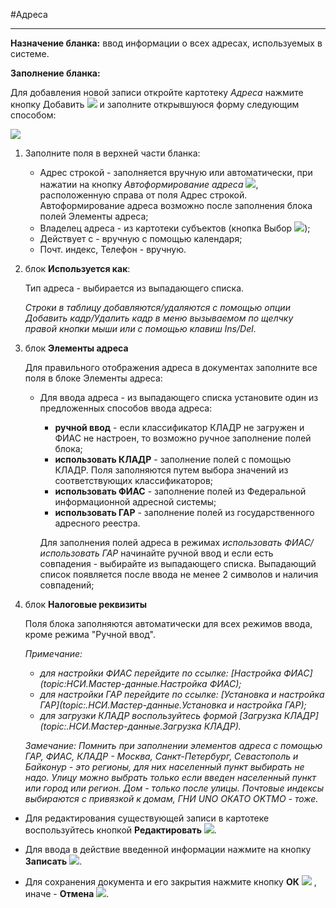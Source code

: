 ﻿#Адреса

----------
**Назначение бланка:** ввод информации о всех адресах, используемых в системе. 


**Заполнение бланка:**

Для добавления новой записи откройте картотеку *Адреса* нажмите кнопку Добавить ![](topic:НСИ.AddFiles.Btn_Add.png) и заполните открывшуюся форму следующим способом:

![](topic:.НСИ.AddFiles.Screenshot_20056.jpg)

1. Заполните поля в верхней части бланка:

    - Адрес строкой - заполняется вручную или автоматически, при нажатии на кнопку *Автоформирование адреса* ![](topic:Com.AddFiles.Buttons.Btn_Adres.png), расположенную справа от поля Адрес строкой.
    Автоформирование адреса возможно после заполнения блока полей Элементы адреса;
    - Владелец адреса - из картотеки субъектов (кнопка Выбор ![](topic:Com.AddFiles.Buttons.Btn_select.png));
    - Действует с - вручную с помощью календаря;
    - Почт. индекс, Телефон - вручную.

2. блок **Используется как**:

    Тип адреса - выбирается из выпадающего списка.

    *Строки в таблицу добавляются/удаляются с помощью опции Добавить кадр/Удалить кадр в меню вызываемом по щелчку правой кнопки мыши или с помощью клавиш Ins/Del*.

3. блок **Элементы адреса**

    Для правильного отображения адреса в документах заполните все поля в блоке Элементы адреса:

    - Для ввода адреса - из выпадающего списка установите один из предложенных способов ввода адреса: 
        * **ручной ввод** - если классификатор КЛАДР не загружен и ФИАС не настроен, то возможно ручное заполнение полей блока;
        * **использовать КЛАДР** - заполнение полей с помощью КЛАДР. Поля заполняются путем выбора значений из соответствующих классификаторов;
        * **использовать ФИАС** - заполнение полей из Федеральной информационной адресной системы;
        * **использовать ГАР** - заполнение полей из государственного адресного реестра.

        Для заполнения полей адреса в режимах *использовать ФИАС/использовать ГАР* начинайте ручной ввод и если есть совпадения - выбирайте из выпадающего списка.
        Выпадающий список появляется после ввода не менее 2 символов и наличия совпадений;

4. блок **Налоговые реквизиты**

     Поля блока заполняются автоматически для всех режимов ввода, кроме режима "Ручной ввод".

    *Примечание:*
    * *для настройки ФИАС перейдите по ссылке: [Настройка ФИАС](topic:НСИ.Мастер-данные.Настройка ФИАС);*
    * *для настройки ГАР перейдите по ссылке: [Установка и настройка ГАР](topic:.НСИ.Мастер-данные.Установка и настройка ГАР);*
    * *для загрузки КЛАДР воспользуйтесь формой [Загрузка КЛАДР](topic:.НСИ.Мастер-данные.Загрузка КЛАДР).*

    *Замечание: Помнить при заполнении элементов адреса с помощью ГАР, ФИАС, КЛАДР -  Москва, Санкт-Петербург, Севастополь и Байконур - это регионы, для них населенный пункт выбирать не надо.
    Улицу можно выбрать только если введен населенный пункт или город или регион. Дом - только после улицы. Почтовые индексы выбираются с привязкой к домам, ГНИ UNO ОКАТО OKTMO - тоже.*

* Для редактирования существующей записи в картотеке воспользуйтесь кнопкой **Редактировать** ![](topic:НСИ.AddFiles.Btn_Edit.png).

* Для ввода в действие введенной информации нажмите на кнопку **Записать** ![](topic:.НСИ.AddFiles.Btn_Post.png).

* Для сохранения документа и его закрытия нажмите кнопку **ОК** ![](topic:Com.AddFiles.Buttons.Btn_Ok_grey.png) , иначе  -  **Отмена** ![](topic:Com.AddFiles.Buttons.Btn_CloseCancel.png).

